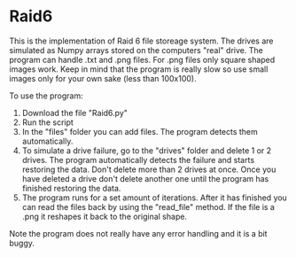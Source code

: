 # Raid6

This is the implementation of Raid 6 file storeage system. The drives are simulated as Numpy arrays stored on the computers "real" drive. The program can handle .txt and .png files. For .png files only square shaped images work. Keep in mind that the program is really slow so use small images only for your own sake (less than 100x100). 

To use the program:

1. Download the file "Raid6.py"
2. Run the script
3. In the "files" folder you can add files. The program detects them automatically.
4. To simulate a drive failure, go to the "drives" folder and delete 1 or 2 drives. The program automatically detects the failure and starts restoring the data. Don't delete more than 2 drives at once. Once you have deleted a drive don't delete another one until the program has finished restoring the data. 
5. The program runs for a set amount of iterations. After it has finished you can read the files back by using the "read_file" method. If the file is a .png it reshapes it back to the original shape.

Note the program does not really have any error handling and it is a bit buggy.
